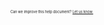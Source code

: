<span style="font-size: 0.4em">Can we improve this help document? [Let us know.](https://flumeapp.com/support/)</span>